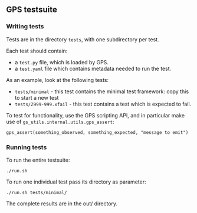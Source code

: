 ## GPS testsuite

### Writing tests

Tests are in the directory `tests`, with one subdirectory per test.

Each test should contain:
- a `test.py` file, which is loaded by GPS.
- a `test.yaml` file which contains metadata needed to run the test.

As an example, look at the following tests:
- `tests/minimal` - this test contains the minimal test framework:
copy this to start a new test
- `tests/Z999-999.xfail` - this test contains a test which is expected to fail.

To test for functionality, use the GPS scripting API, and in particular make use
of `gs_utils.internal.utils.gps_assert`:

    gps_assert(something_observed, something_expected, "message to emit")

### Running tests

To run the entire testsuite:

    ./run.sh

To run one individual test pass its directory as parameter:

    ./run.sh tests/minimal/

The complete results are in the out/ directory.

